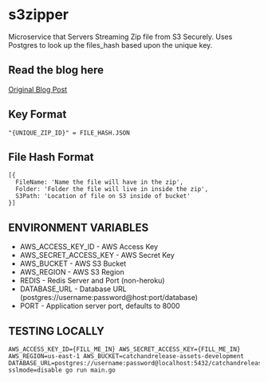 # s3zipper
Microservice that Servers Streaming Zip file from S3 Securely. Uses Postgres to look up the files_hash based upon the unique key.

## Read the blog here
[Original Blog Post](http://engineroom.teamwork.com/how-to-securely-provide-a-zip-download-of-a-s3-file-bundle/)

## Key Format
```
"{UNIQUE_ZIP_ID}" = FILE_HASH.JSON
```

## File Hash Format
```
[{
  FileName: 'Name the file will have in the zip',
  Folder: 'Folder the file will live in inside the zip',
  S3Path: 'Location of file on S3 inside of bucket'
}]
```

## ENVIRONMENT VARIABLES
* AWS_ACCESS_KEY_ID - AWS Access Key
* AWS_SECRET_ACCESS_KEY - AWS Secret Key
* AWS_BUCKET - AWS S3 Bucket
* AWS_REGION - AWS S3 Region
* REDIS - Redis Server and Port (non-heroku)
* DATABASE_URL - Database URL (postgres://username:password@host:port/database)
* PORT - Application server port, defaults to 8000

## TESTING LOCALLY
```
AWS_ACCESS_KEY_ID={FILL_ME_IN} AWS_SECRET_ACCESS_KEY={FILL_ME_IN} AWS_REGION=us-east-1 AWS_BUCKET=catchandrelease-assets-development DATABASE_URL=postgres://username:password@localhost:5432/catchandrelease_development?sslmode=disable go run main.go
```
